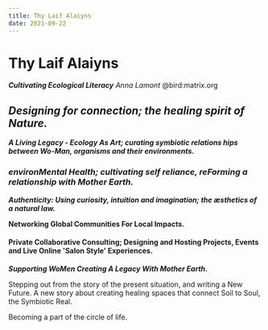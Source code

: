 ```yaml
---
title: Thy Laif Alaiyns
date: 2021-09-22
---
```


# Thy Laif Alaiyns
***Cultivating Ecological Literacy***
*Anna Lamont*
@bird:matrix.org

## *Designing for connection; the healing spirit of Nature.*

***A Living Legacy - Ecology As Art; curating symbiotic relations hips between Wo-Man, organisms and their environments.***

### *environMental Health; cultivating self reliance, reForming a relationship with Mother Earth.*

***Authenticity: Using curiosity, intuition and imagination; the æsthetics of a natural law.***

**Networking Global Communities For Local Impacts.**

#### Private Collaborative Consulting; Designing and Hosting Projects, Events and Live Online 'Salon Style' Experiences.

***Supporting WoMen Creating A Legacy With Mother Earth.***

Stepping out from the story of the present situation, and writing a New Future. A new story about creating healing spaces that connect Soil to Soul, the Symbiotic Real.

Becoming a part of the circle of life.
